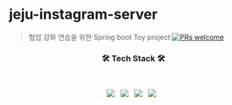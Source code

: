 # jeju-instagram-server

> 협업 강화 연습을 위한 Spring boot Toy project
[![PRs welcome](https://img.shields.io/badge/PRs-welcome-ff69b4.svg)](https://github.com/maesil-ai/maesil-client/pulls)


<h3 align="center"><b>🛠 Tech Stack 🛠</b></h3>
</br>
<p align="center">
<img src="https://img.shields.io/badge/SpringBoot-6DB33F?style=flat-square&logo=HTML5&logoColor=white"/></a> &nbsp
<img src="https://img.shields.io/badge/Docker-2496ED?style=flat-square&logo=CSS3&logoColor=white"/></a> &nbsp
<img src="https://img.shields.io/badge/MySQL-4479A1?style=flat-square&logo=MySQL&logoColor=white"/></a> &nbsp 
<img src="https://img.shields.io/badge/Amazon AWS-232F3E?style=flat-square&logo=Amazon%20AWS&logoColor=white"/></a> &nbsp </p>

